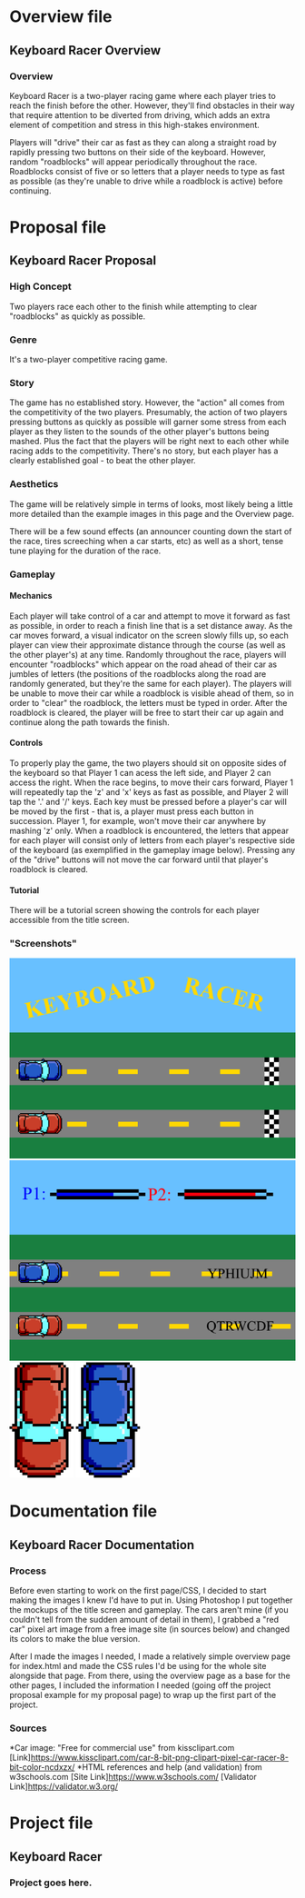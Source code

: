 # Overview file
## Keyboard Racer Overview

### Overview
Keyboard Racer is a two-player racing game where each player tries 
to reach the finish before the other. However, they'll find obstacles 
in their way that require attention to be diverted from driving, which 
adds an extra element of competition and stress in this high-stakes environment.

Players will "drive" their car as fast as they can along a straight road by
rapidly pressing two buttons on their side of the keyboard. However, random
"roadblocks" will appear periodically throughout the race. Roadblocks consist
of five or so letters that a player needs to type as fast as possible (as 
they're unable to drive while a roadblock is active) before continuing.

# Proposal file
## Keyboard Racer Proposal

### High Concept
Two players race each other to the finish while attempting to clear 
"roadblocks" as quickly as possible.

### Genre
It's a two-player competitive racing game.

### Story
The game has no established story. However, the "action" all comes 
from the competitivity of the two players. Presumably, the action of 
two players pressing buttons as quickly as possible will garner some 
stress from each player as they listen to the sounds of the other 
player's buttons being mashed. Plus the fact that the players will be 
right next to each other while racing adds to the competitivity. There's 
no story, but each player has a clearly established goal - to beat the other player.

### Aesthetics
The game will be relatively simple in terms of looks, most likely being a little 
more detailed than the example images in this page and the Overview page.

There will be a few sound effects (an announcer counting down the start of the 
race, tires screeching when a car starts, etc) as well as a short, tense tune 
playing for the duration of the race.

### Gameplay
#### Mechanics
Each player will take control of a car and attempt to move it forward as fast 
as possible, in order to reach a finish line that is a set distance away. As 
the car moves forward, a visual indicator on the screen slowly fills up, so 
each player can view their approximate distance through the course (as well 
as the other player's) at any time. Randomly throughout the race, players 
will encounter "roadblocks" which appear on the road ahead of their car as 
jumbles of letters (the positions of the roadblocks along the road are 
randomly generated, but they're the same for each player). The players will 
be unable to move their car while a roadblock is visible ahead of them, so 
in order to "clear" the roadblock, the letters must be typed in order. After
the roadblock is cleared, the player will be free to start their car up 
again and continue along the path towards the finish.

#### Controls
To properly play the game, the two players should sit on opposite sides of 
the keyboard so that Player 1 can acess the left side, and Player 2 can 
access the right. When the race begins, to move their cars forward, Player 1 
will repeatedly tap the 'z' and 'x' keys as fast as possible, and Player 2 
will tap the '.' and '/' keys. Each key must be pressed before a player's 
car will be moved by the first - that is, a player must press each button 
in succession. Player 1, for example, won't move their car anywhere by 
mashing 'z' only. When a roadblock is encountered, the letters that appear 
for each player will consist only of letters from each player's respective 
side of the keyboard (as exemplified in the gameplay image below). Pressing 
any of the "drive" buttons will not move the car forward until that player's roadblock is cleared.

#### Tutorial
There will be a tutorial screen showing the controls for each player accessible from the title screen.

### "Screenshots"
![Title Mockup](https://raw.githubusercontent.com/benjsloat/IGME-235/master/title-screen.png)
![Gameplay Mockup](https://raw.githubusercontent.com/benjsloat/IGME-235/master/gameplay.png)
![Red Car](https://raw.githubusercontent.com/benjsloat/IGME-235/master/redcar.png)
![Blue Car](https://raw.githubusercontent.com/benjsloat/IGME-235/master/bluecar.png)

# Documentation file
## Keyboard Racer Documentation
### Process
Before even starting to work on the first page/CSS, I decided to start making 
the images I knew I'd have to put in. Using Photoshop I put together the mockups 
of the title screen and gameplay. The cars aren't mine (if you couldn't tell 
from the sudden amount of detail in them), I grabbed a "red car" pixel art image
from a free image site (in sources below) and changed its colors to make the blue version.

After I made the images I needed, I made a relatively simple overview page for 
index.html and made the CSS rules I'd be using for the whole site alongside that
page. From there, using the overview page as a base for the other pages, I included
the information I needed (going off the project proposal example for my proposal 
page) to wrap up the first part of the project.

### Sources 
*Car image: "Free for commercial use" from kissclipart.com [Link]https://www.kissclipart.com/car-8-bit-png-clipart-pixel-car-racer-8-bit-color-ncdxzx/
*HTML references and help (and validation) from w3schools.com [Site Link]https://www.w3schools.com/ [Validator Link]https://validator.w3.org/

# Project file
## Keyboard Racer
### Project goes here.
